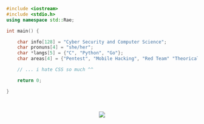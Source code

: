 ```C++
#include <iostream>
#include <stdio.h>
using namespace std::Rae;

int main() {

    char info[128] = "Cyber Security and Computer Science";
    char pronuns[4] = "she/her";
    char *langs[5] = {"C", "Python", "Go"};
    char areas[4] = {"Pentest", "Mobile Hacking", "Red Team" "Theorical Computer Science"};

    // ... i hate CSS so much ^^

    return 0;

}
```
<br> 
<p align="center">
  <a href="https://skillicons.dev">
    <img src="https://skillicons.dev/icons?i=py,c,cpp,linux,bash,powershell,git,mysql,neovim" />
  </a>
</p>

